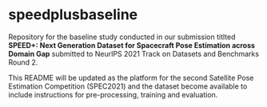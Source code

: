 # speedplusbaseline

Repository for the baseline study conducted in our submission titlted **SPEED+: Next Generation Dataset for Spacecraft Pose Estimation across Domain Gap** submitted to NeurIPS 2021 Track on Datasets and Benchmarks Round 2.

This README will be updated as the platform for the second Satellite Pose Estimation Competition (SPEC2021) and the dataset become available to include instructions for pre-processing, training and evaluation.


